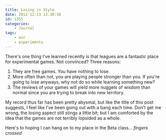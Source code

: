 ```yaml
---
title: Losing in Style
date: 2012-12-13 13:30:58
id: 1355
categories:
	- Journal
tags:
	- asr
	- experiments
---
```


There's one thing I've learned recently is that leagues are a fantastic place for experimental games. Not convinced? Three reasons:

1.  They are free games. You have nothing to lose.
2.  More often than not, you are playing people stronger than you. If you're going to lose anyways, why not do so while learning something new?
3.  The reviews of your games will yield more nuggets of wisdom than normal since you are trying to break into new territory.

My record thus far has been pretty abysmal, but like the title of this post suggests, I feel like I've been going out with a bang each time. Don't get me wrong, the losing aspect still stings a little bit; but I am comforted by the idea that the games are not terribly lopsided as a whole.

Here's to hoping I can hang on to my place in the Beta class... *fingers crossed*
